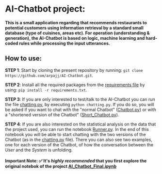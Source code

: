 #  AI-Chatbot project:

#### This is a small application regarding that recommends restaurants to potential customers using information retrieval by a standard small database (type of cuisines, areas etc). For operation (understanding & generation), the AI-Chatbot is based on logic, machine learning and hard-coded rules while processing the input utterances.   

## How to use:

__STEP 1__: Start by cloning the present repository by running: `git clone https://github.com/arpajj/AI-Chatbot.git`.

__STEP 2__: Install all the required packages from the [requirements file](./requirements.txt) by using: `pip install -r requirements.txt`.

__STEP 3__: If you are only interested to test/talk to the AI-Chatbot you can run the file [chatting.py](./chatting.py), by executing `python chatting.py`. If you do so, you will be asked if you want to chat with the "normal Chatbot" ([Chatbot.py](./Chatbot.py)) or with a "shortened version of the Chatbot" ([Short_Chatbot.py](./Short_Chatbot.py)).  

__STEP 4__: If you are also interested on the statistical analysis on the data that the project used, you can run the notebook [Runner.py](./Runner.ipunb). In the end of this notebook you will be able to start chatting with the two versions of the Chatbot (as in the [chatting.py](./chatting.py) file). There you can also see two examples, one for each version of the Chatbot, of how the conversation between the _User_ and the _System_ is unfolding.

#### __Important Note__: ✅ It's _highly recommended_ that you first explore the original notebok of the project [AI_Chatbot_Final.ipynb](./AI_Chatbot_Final.ipynb)  
